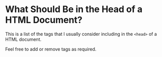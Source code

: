 # What Should Be in the Head of a HTML Document?

This is a list of the tags that I usually consider including in the `<head>` of a HTML document.

Feel free to add or remove tags as required.
